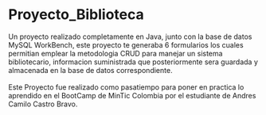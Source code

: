 # Proyecto_Biblioteca

Un proyecto realizado completamente en Java, junto con la base de datos MySQL WorkBench, este proyecto te generaba 6 formularios los cuales permitian emplear la metodologia CRUD para manejar un sistema bibliotecario, informacion suministrada que posteriormente sera guardada y almacenada en la base de datos correspondiente.
<br />
<br />
Este Proyecto fue realizado como pasatiempo para poner en practica lo aprendido en el BootCamp de MinTic Colombia por el estudiante de Andres Camilo Castro Bravo.
